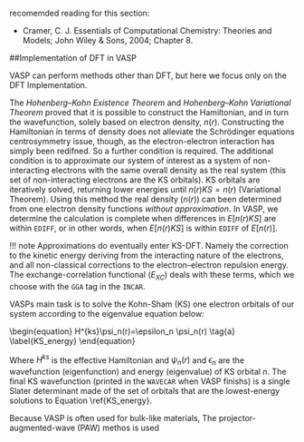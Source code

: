 recomemded reading for this section:
 
- Cramer, C. J. Essentials of Computational Chemistry: Theories and Models; John
Wiley & Sons, 2004; Chapter 8.

##Implementation of DFT in VASP

VASP can perform methods other than DFT, but here we focus only on the DFT Implementation.

The *Hohenberg–Kohn Existence Theorem* and *Hohenberg–Kohn Variational Theorem* proved that it is possible to construct the Hamiltonian, and in turn the wavefunction, solely based on electron density, $n(r)$. Constructing the Hamiltonian in terms of density does not alleviate the Schrödinger equations centrosymmetry issue, though, as the electron-electron interaction has simply been redifned. So a further condition is required. The additional condition is to approximate our system of interest as a system of non-interacting electrons with the same overall density as the real system (this set of non-interacting electrons are the KS orbitals). KS orbitals are iteratively solved, returning lower energies until $n(r)KS=n(r)$ (Variational Theorem). Using this method the real density ($n(r)$) can been determined from one electron density functions *without approximation*. In VASP, we determine the calculation is complete when differences in $E[n(r)KS]$ are within `EDIFF`, or in other words, when $E[n(r)KS]$ is within `EDIFF` of $E[n(r)]$.

!!! note
    Approximations do eventually enter KS-DFT. Namely the correction to the kinetic energy deriving from the interacting nature of the electrons, and all non-classical corrections to the electron–electron repulsion energy. The exchange-correlation functional ($E_{XC}$) deals with these terms, which we choose with the `GGA` tag in the `INCAR`.

VASPs main task is to solve the Kohn-Sham (KS) one electron orbitals of our system according to the eigenvalue equation below:

\begin{equation}
H^{ks}\psi_n(r)=\epsilon_n \psi_n(r)
\tag{a}
\label{KS_energy}
\end{equation}

Where $H^{ks}$ is the effective Hamiltonian and $\psi_n(r)$ and $\epsilon_n$ are the wavefunction (eigenfunction) and energy (eigenvalue) of KS orbital $n$. The final KS wavefunction (printed in the `WAVECAR` when VASP finishs) is a single Slater determinant made of the set of orbitals that are the lowest-energy solutions to Equation \ref{KS_energy}.

Because VASP is often used for bulk-like materials,         The projector-augmented-wave (PAW) methos is used 
